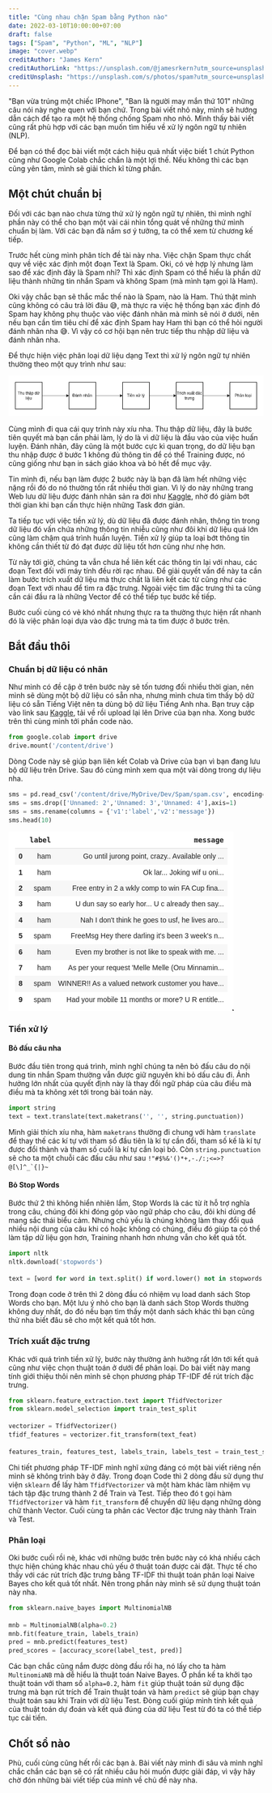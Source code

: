 ```yaml
---
title: "Cùng nhau chặn Spam bằng Python nào"
date: 2022-03-10T10:00:00+07:00
draft: false
tags: ["Spam", "Python", "ML", "NLP"]
image: "cover.webp"
creditAuthor: "James Kern"
creditAuthorLink: "https://unsplash.com/@jamesrkern?utm_source=unsplash&utm_medium=referral&utm_content=creditCopyText"
creditUnsplash: "https://unsplash.com/s/photos/spam?utm_source=unsplash&utm_medium=referral&utm_content=creditCopyText"
---
```


"Bạn vừa trúng một chiếc IPhone", "Ban là người may mắn thứ 101" những câu nói này nghe quen với bạn chứ. Trong bài viết
nhỏ này, mình sẽ hướng dẫn cách để tạo ra một hệ thống chống Spam nho nhỏ. Mình thấy bài viết cũng rất phù hợp với các
bạn muốn tìm hiểu về xử lý ngôn ngữ tự nhiên (NLP).

Để bạn có thể đọc bài viết một cách hiệu quả nhất việc biết 1 chút Python cũng như Google Colab chắc chắn là một lợi thế.
Nếu không thì các bạn cũng yên tâm, mình sẽ giải thích kĩ từng phần.

## Một chút chuẩn bị

Đối với các bạn nào chưa từng thử xử lý ngôn ngữ tự nhiên, thì mình nghĩ phần này có thể cho bạn một vài cái nhìn tổng
quát về những thứ mình chuẩn bị làm. Với các bạn đã nắm sơ ý tưởng, ta có thể xem từ chương kế tiếp.

Trước hết cùng mình phân tích đề tài này nha. Việc chặn Spam thực chất quy về việc xác định một đoạn Text là Spam. Oki,
có vẻ hợp lý nhưng làm sao để xác định đây là Spam nhỉ? Thì xác định Spam có thể hiểu là phần dữ liệu thành những tin
nhắn Spam và không Spam (mà mình tạm gọi là Ham).

Oki vậy chắc bạn sẽ thắc mắc thế nào là Spam, nào là Ham. Thú thật mình cũng không có câu trả lời đâu 😅, mà thực ra
việc hệ thống bạn xác định đó Spam hay không phụ thuộc vào việc đánh nhãn mà mình sẽ nói ở dưới, nên nếu bạn cần tìm
tiêu chí để xác định Spam hay Ham thì bạn có thể hỏi người đánh nhãn nha 😅. Vì vậy có cơ hội bạn nên trưc tiếp thu
nhập dữ liệu và đánh nhãn nha.

Để thực hiện việc phân loại dữ liệu dạng Text thì xử lý ngôn ngữ tự nhiên thường theo một quy trình như sau:

![Diagram 1](diagram1.png "Quy trình xử lý ngôn ngữ tự nhiên đơn giản")

Cùng mình đi qua cái quy trình này xíu nha. Thu thập dữ liệu, đây là bước tiên quyết mà bạn cần phải làm, lý do là vì
dữ liệu là đầu vào của việc huấn luyện. Đánh nhãn, đây cũng là một bước cực kì quan trọng, do dữ liệu bạn thu nhập
được ở bước 1 không đủ thông tin để có thể Training được, nó cũng giống như bạn in sách giáo khoa và bỏ hết đề mục
vậy.

Tin mình đi, nếu bạn làm được 2 bước này là bạn đã làm hết những việc nặng rồi đó do nó thường tốn rất nhiều thời gian.
Vì lý do này những trang Web lưu dữ liệu được đánh nhãn sản ra đời như [Kaggle](https://www.kaggle.com/), nhờ đó giảm
bớt thời gian khi bạn cần thực hiện những Task đơn giản.

Ta tiếp tục với việc tiền xử lý, dù dữ liệu đã được đánh nhãn, thông tin trong dữ liệu đó vấn chứa những thông tin nhiễu
cũng như đôi khi dữ liệu quá lớn cũng làm chậm quá trình huấn luyện. Tiền xử lý giúp ta loại bớt thông tin không cần thiết
từ đó đạt được dữ liệu tốt hơn cũng như nhẹ hơn.

Từ nãy tới giờ, chúng ta vẫn chưa hề liên kết các thông tin lại với nhau, các đoạn Text đối với máy tính đều rời rạc
nhau. Để giải quyết vấn đề này ta cần làm bước trích xuất dữ liệu mà thực chất là liên kết các từ cũng như các đoạn
Text với nhau để tìm ra đặc trưng. Ngoài việc tìm đặc trưng thì ta cũng cần cái đầu ra là những Vector để có thể tiếp
tục bước kế tiếp.

Bước cuối cùng có vẻ khó nhất nhưng thực ra ta thường thực hiện rất nhanh đó là việc phân loại dựa vào đặc trưng mà ta
tìm được ở bước trên.

## Bắt đầu thôi

### Chuẩn bị dữ liệu có nhãn

Như mình có đề cập ở trên bước này sẽ tốn tương đối nhiều thời gian, nên mình sẽ dùng một bộ dữ liệu có sẵn nha, nhưng
mình chưa tìm thấy bộ dữ liệu có sẵn Tiếng Việt nên ta dùng bộ dữ liệu Tiếng Anh nha. Bạn truy cập vào link sau [Kaggle](https://www.kaggle.com/uciml/sms-spam-collection-dataset), tải về rồi upload lại lên Drive của bạn nha. Xong bước trên thì cùng mình tới phần code nào.

```python
from google.colab import drive
drive.mount('/content/drive')
```

Dòng Code này sẽ giúp bạn liên kết Colab và Drive của bạn vì bạn đang lưu bộ dữ liệu trên Drive. Sau đó cùng mình xem
qua một vài dòng trong dự liệu nha.

```python
sms = pd.read_csv('/content/drive/MyDrive/Dev/Spam/spam.csv', encoding='latin-1')
sms = sms.drop(['Unnamed: 2','Unnamed: 3','Unnamed: 4'],axis=1)
sms = sms.rename(columns = {'v1':'label','v2':'message'})
sms.head(10)
```

![Table 1](table1.png "10 dòng đầu tiên của bộ dữ liệu")

### Tiền xử lý

#### Bỏ đấu câu nha

Bước đầu tiên trong quá trình, mình nghĩ chúng ta nên bỏ đấu câu do nội dung tin nhắn Spam thường vẫn được giữ nguyên
khi bỏ dấu câu đi. Ảnh hưởng lớn nhất của quyết định này là thay đổi ngữ pháp của câu điều mà điều mà ta không xét
tới trong bài toán này.

```python
import string
text = text.translate(text.maketrans('', '', string.punctuation))
```

Mình giải thích xíu nha, hàm `maketrans` thường đi chung với hàm `translate` để thay thế các kí tự với tham số
đầu tiên là kí tự cần đổi, tham số kế là kí tự được đổi thành và tham số cuối là kí tự cần loại bỏ. Còn `string.punctuation`
sẽ cho ta một chuỗi các đấu câu như sau `` !"#$%&'()*+,-./:;<=>?@[\]^_`{|}~ ``

#### Bỏ Stop Words

Bước thứ 2 thì không hiển nhiên lắm, Stop Words là các từ ít hỗ trợ nghĩa trong câu, chúng đôi khi đóng góp vào ngữ
pháp cho câu, đôi khi dùng để mang sắc thái biểu cảm. Nhưng chủ yếu là chúng không làm thay đổi quá nhiều nội dung
của câu khi có hoặc không có chúng, điều đó giúp ta có thể làm tập dữ liệu gọn hơn, Training nhanh hơn nhưng vẫn
cho kết quả tốt.

```python
import nltk
nltk.download('stopwords')

text = [word for word in text.split() if word.lower() not in stopwords.words('english')]
```

Trong đoạn code ở trên thì 2 dòng đầu có nhiệm vụ load danh sách Stop Words cho bạn. Một lưu ý nhỏ cho bạn là
danh sách Stop Words thường không duy nhất, do đó nếu bạn tìm thấy một danh sách khác thì bạn cũng thử nha
biết đâu sẽ cho một kết quả tốt hơn.

### Trích xuất đặc trưng

Khác với quá trình tiền xử lý, bước này thường ảnh hưởng rất lớn tới kết quả cũng như việc chọn thuật toán ở dưới
để phân loại. Do bài viết này mang tính giới thiệu thôi nên mình sẽ chọn phương pháp TF-IDF để rút trích đặc trưng.

```python
from sklearn.feature_extraction.text import TfidfVectorizer
from sklearn.model_selection import train_test_split

vectorizer = TfidfVectorizer()
tfidf_features = vectorizer.fit_transform(text_feat)

features_train, features_test, labels_train, labels_test = train_test_split(tfidf_features, labels, test_size=0.3, random_state=111)
```

Chi tiết phương pháp TF-IDF mình nghĩ xứng đáng có một bài viết riêng nền mình sẽ không trình bày ở đây. Trong đoạn
Code thì 2 dòng đầu sử dụng thư viện `sklearn` để lấy hàm `TfidfVectorizer` và một hàm khác làm nhiệm vụ
tách tập đặc trưng thành 2 để Train và Test. Tiếp theo đó t gọi hàm `TfidfVectorizer` và hàm `fit_transform`
để chuyển dữ liệu dạng những dòng chữ thành Vector. Cuối cùng ta phân các Vector đặc trưng này thành Train và Test.

### Phân loại

Oki bước cuối rồi nè, khác với những bước trên bước này có khá nhiều cách thực hiện chúng khác nhau chủ yếu ở thuật
toán được cài đặt. Thực tế cho thấy với các rút trích đặc trưng bằng TF-IDF thì thuật toán phân loại Naive Bayes cho
kết quả tốt nhất. Nên trong phần này mình sẽ sử dụng thuật toán này nha.

```python
from sklearn.naive_bayes import MultinomialNB

mnb = MultinomialNB(alpha=0.2)
mnb.fit(feature_train, labels_train)
pred = mnb.predict(features_test)
pred_scores = [accuracy_score(label_test, pred)]
```

Các bạn chắc cũng nắm được dòng đầu rồi ha, nó lấy cho ta hàm `MultinomiaNB` mà dễ hiểu là thuật toán Naive Bayes.
Ở phần kế ta khởi tạo thuật toán với tham số `alpha=0.2`, hàm `fit` giúp thuật toán sử dụng đặc trưng mà bạn
rút trích để Train thuật toán và hàm `predict` sẽ giúp bạn chạy thuật toán sau khi Train với dữ liệu Test. Đòng
cuối giúp mình tính kết quả của thuật toán dự đoán và kết quả đúng của dữ liệu Test từ đó ta có thể tiếp tục cải tiến.

## Chốt sổ nào

Phù, cuối cùng cũng hết rồi các bạn à. Bài viết này mình đi sâu và mình nghĩ chắc chắn các bạn sẽ có rất nhiều câu
hỏi muốn được giải đáp, vì vậy hãy chờ đón những bài viết tiếp của mình về chủ đề này nha.

